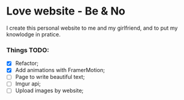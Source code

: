 # Love website - Be & No

I create this personal website to me and my girlfriend, and to put my knowlodge in pratice.

### Things TODO:

- [x] Refactor;
- [x] Add animations with FramerMotion;
- [ ] Page to write beautiful text;
- [ ] Imgur api;
- [ ] Upload images by website;
